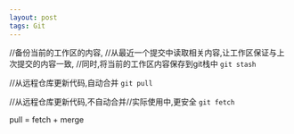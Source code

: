 ```yaml
---
layout: post
tags: Git
---
```


//备份当前的工作区的内容,
//从最近一个提交中读取相关内容,让工作区保证与上次提交的内容一致,
//同时,将当前的工作区内容保存到git栈中
`git stash`

//从远程仓库更新代码,自动合并
`git pull`

//从远程仓库更新代码,不自动合并//实际使用中,更安全
`git fetch`

pull = fetch + merge
